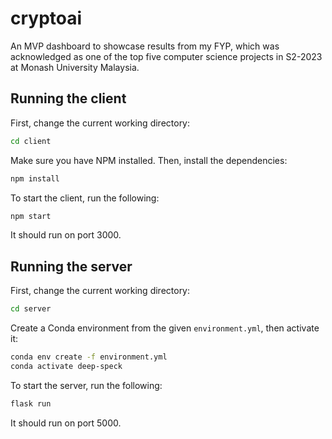 # cryptoai
An MVP dashboard to showcase results from my FYP, which was acknowledged as one of the top five computer science projects in S2-2023 at Monash University Malaysia. 

## Running the client

First, change the current working directory:
```bash
cd client
```

Make sure you have NPM installed. Then, install the dependencies:
```bash
npm install
```

To start the client, run the following:
```bash
npm start
```
It should run on port 3000. 

## Running the server

First, change the current working directory:
```bash
cd server
```

Create a Conda environment from the given `environment.yml`, then activate it:
```bash
conda env create -f environment.yml
conda activate deep-speck
```

To start the server, run the following:
```bash
flask run
```
It should run on port 5000.
